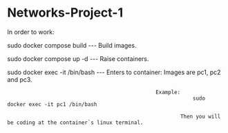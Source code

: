 # Networks-Project-1

In order to work:

sudo docker compose build --- Build images.

sudo docker compose up -d    --- Raise containers.

sudo docker exec -it <image-name> /bin/bash     --- Enters to container: Images are pc1, pc2 and pc3.

                                                    Example:
                                                                sudo docker exec -it pc1 /bin/bash  

                                                            Then you will be coding at the container`s linux terminal.
